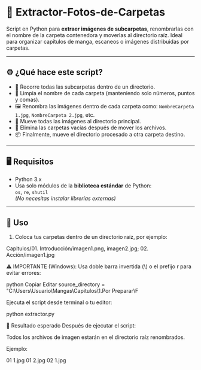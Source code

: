 # 📁 Extractor-Fotos-de-Carpetas

Script en Python para **extraer imágenes de subcarpetas**, renombrarlas con el nombre de la carpeta contenedora y moverlas al directorio raíz. Ideal para organizar capítulos de manga, escaneos o imágenes distribuidas por carpetas.

---

## ⚙️ ¿Qué hace este script?

- 📂 Recorre todas las subcarpetas dentro de un directorio.
- 🧹 Limpia el nombre de cada carpeta (manteniendo solo números, puntos y comas).
- 🖼️ Renombra las imágenes dentro de cada carpeta como: `NombreCarpeta 1.jpg`, `NombreCarpeta 2.jpg`, etc.
- 🚚 Mueve todas las imágenes al directorio principal.
- 🧹 Elimina las carpetas vacías después de mover los archivos.
- 📦 Finalmente, mueve el directorio procesado a otra carpeta destino.

---

## 🖥️ Requisitos

- Python 3.x  
- Usa solo módulos de la **biblioteca estándar** de Python:  
  `os`, `re`, `shutil`  
  *(No necesitas instalar librerías externas)*

---

## 📝 Uso

1. Coloca tus carpetas dentro de un directorio raíz, por ejemplo:

  Capitulos/01. Introducción/imagen1.png, imagen2.jpg; 02. Acción/imagen1.jpg


⚠️ IMPORTANTE (Windows): Usa doble barra invertida (\\) o el prefijo r para evitar errores:

python
Copiar
Editar
source_directory = "C:\Users\Usuario\Mangas\Capitulos\1.Por Preparar\F

Ejecuta el script desde terminal o tu editor:

python extractor.py

🧼 Resultado esperado
Después de ejecutar el script:

Todos los archivos de imagen estarán en el directorio raíz renombrados.

Ejemplo:

01 1.jpg
01 2.jpg
02 1.jpg
